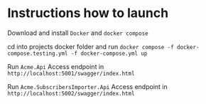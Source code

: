 # Instructions how to launch

Download and install `Docker` and `docker compose`

cd into projects docker folder and run `docker compose -f docker-compose.testing.yml -f docker-compose.yml up`

Run `Acme.Api`
Access endpoint in `http://localhost:5001/swagger/index.html`

Run `Acme.SubscribersImporter.Api`
Access endpoint in `http://localhost:5002/swagger/index.html`

